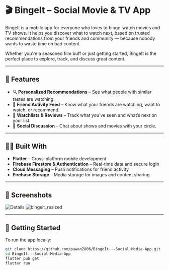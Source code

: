 # 🎬 BingeIt – Social Movie & TV App

BingeIt is a mobile app for everyone who loves to binge-watch movies and TV shows. It helps you discover what to watch next, based on trusted recommendations from your friends and community — because nobody wants to waste time on bad content.

Whether you're a seasoned film buff or just getting started, BingeIt is the perfect place to explore, track, and discuss great content.

---

## 📱 Features

- 🔍 **Personalized Recommendations** – See what people with similar tastes are watching.
- 👥 **Friend Activity Feed** – Know what your friends are watching, want to watch, or recommend.
- 📝 **Watchlists & Reviews** – Track what you’ve seen and what’s next on your list.
- 💬 **Social Discussion** – Chat about shows and movies with your circle.

---

## 🧑‍💻 Built With

- **Flutter** – Cross-platform mobile development  
- **Firebase Firestore & Authentication** – Real-time data and secure login  
- **Cloud Messaging** – Push notifications for friend activity  
- **Firebase Storage** – Media storage for images and content sharing  

---

## 📸 Screenshots
![Details](https://pbs.twimg.com/media/FKw4yVPUYAQbaBa?format=jpg&name=large) 
![bingeit_resized](https://github.com/user-attachments/assets/3f8c8a14-6439-4657-8be8-05b82807289d)  


---

## 🚀 Getting Started

To run the app locally:

```bash
git clone https://github.com/pawan2806/BingeIt---Social-Media-App.git
cd BingeIt---Social-Media-App
flutter pub get
flutter run
